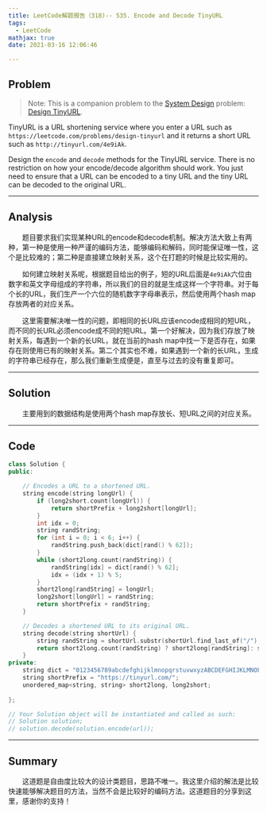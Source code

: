 ```yaml
---
title: LeetCode解题报告（318)-- 535. Encode and Decode TinyURL
tags:
  - LeetCode
mathjax: true
date: 2021-03-16 12:06:46

---
```


## Problem

> Note: This is a companion problem to the [System Design](https://leetcode.com/discuss/interview-question/system-design/) problem: [Design TinyURL](https://leetcode.com/discuss/interview-question/124658/Design-a-URL-Shortener-(-TinyURL-)-System/).

TinyURL is a URL shortening service where you enter a URL such as `https://leetcode.com/problems/design-tinyurl` and it returns a short URL such as `http://tinyurl.com/4e9iAk`.

Design the `encode` and `decode` methods for the TinyURL service. There is no restriction on how your encode/decode algorithm should work. You just need to ensure that a URL can be encoded to a tiny URL and the tiny URL can be decoded to the original URL.

<!-- more -->

------

## Analysis

&emsp;&emsp;题目要求我们实现某种URL的encode和decode机制。解决方法大致上有两种，第一种是使用一种严谨的编码方法，能够编码和解码，同时能保证唯一性，这个是比较难的；第二种是直接建立映射关系，这个在打题的时候是比较实用的。

&emsp;&emsp;如何建立映射关系呢，根据题目给出的例子，短的URL后面是`4e9iAk`六位由数字和英文字母组成的字符串，所以我们的目的就是生成这样一个字符串。对于每个长的URL，我们生产一个六位的随机数字字母串表示，然后使用两个hash map存放两者的对应关系。

&emsp;&emsp;这里需要解决唯一性的问题，即相同的长URL应该encode成相同的短URL，而不同的长URL必须encode成不同的短URL。第一个好解决，因为我们存放了映射关系，每遇到一个新的长URL，就在当前的hash map中找一下是否存在，如果存在则使用已有的映射关系。第二个其实也不难，如果遇到一个新的长URL，生成的字符串已经存在，那么我们重新生成便是，直至与过去的没有重复即可。

------

## Solution

&emsp;&emsp;主要用到的数据结构是使用两个hash map存放长、短URL之间的对应关系。

------

## Code

```c++
class Solution {
public:

    // Encodes a URL to a shortened URL.
    string encode(string longUrl) {
        if (long2short.count(longUrl)) {
            return shortPrefix + long2short[longUrl];
        }
        int idx = 0;
        string randString;
        for (int i = 0; i < 6; i++) {
            randString.push_back(dict[rand() % 62]);
        }
        while (short2long.count(randString)) {
            randString[idx] = dict[rand() % 62];
            idx = (idx + 1) % 5;
        }
        short2long[randString] = longUrl;
        long2short[longUrl] = randString;
        return shortPrefix + randString;
    }

    // Decodes a shortened URL to its original URL.
    string decode(string shortUrl) {
        string randString = shortUrl.substr(shortUrl.find_last_of("/") + 1);
        return short2long.count(randString) ? short2long[randString]: shortUrl;
    }
private:
    string dict = "0123456789abcdefghijklmnopqrstuvwxyzABCDEFGHIJKLMNOPQRSTUVWXYZ";
    string shortPrefix = "https://tinyurl.com/";
    unordered_map<string, string> short2long, long2short;
    
};

// Your Solution object will be instantiated and called as such:
// Solution solution;
// solution.decode(solution.encode(url));
```

------

## Summary

&emsp;&emsp;这道题是自由度比较大的设计类题目，思路不唯一。我这里介绍的解法是比较快速能够解决题目的方法，当然不会是比较好的编码方法。这道题目的分享到这里，感谢你的支持！
